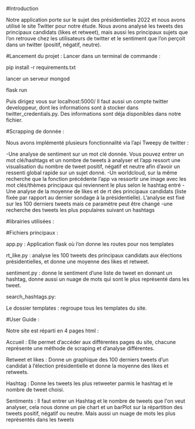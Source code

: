 #Introduction 

Notre application porte sur le sujet des présidentielles 2022 et nous avons utilisé le site Twitter pour notre étude. Nous avons analysé les tweets des principaux candidats (likes et retweet), mais aussi les principaux sujets que l’on retrouve chez les utilisateurs de twitter et le sentiment que l’on perçoit dans un twitter (positif, négatif, neutre).

#Lancement du projet :
Lancer dans un terminal de commande : 

pip install -r requirements.txt

lancer un serveur mongod

flask run

Puis dirigez vous sur localhost:5000/
Il faut aussi un compte twitter developpeur, dont les informations sont à stocker dans twitter_credentials.py. Des informations sont déja disponibles dans notre fichier.



#Scrapping de donnée :

Nous avons implémenté plusieurs fonctionnalité via l’api Tweepy de twitter :

-Une analyse de sentiment sur un mot clé donnée. Vous pouvez entrer un mot clé/hashtags et un nombre de tweets à analyser et l’app ressort une visualisation du nombre de tweet positif, négatif et neutre afin d’avoir un ressenti global rapide sur un sujet donné.
-Un worldcloud, sur la même recherche que la fonction précédente l’app va ressortir une image avec les mot clés/thèmes principaux qui reviennent le plus selon le hashtag entré
-Une analyse de la moyenne de likes et de rt des principaux candidats (liste fixée par rapport au dernier sondage à la présidentielle). L’analyse est fixé sur les 100 derniers tweets mais ce paramètre peut être changé
-une recherche des tweets les plus populaires suivant un hashtags

#librairies utilisées :





#Fichiers principaux : 

app.py : Application flask où l’on donne les routes pour nos templates 

rt_like.py : analyse les 100 tweets des principaux candidats aux élections présidentielles, et donne une moyenne des likes et retweet.

sentiment.py : donne le sentiment d’une liste de tweet en donnant un hashtag, donne aussi un nuage de mots qui sont le plus représenté dans les tweet.

search_hashtags.py: 

Le dossier templates : regroupe tous les templates du site.

#User Guide : 

Notre site est réparti en 4 pages html : 

Accueil : Elle permet d’accéder aux différentes pages du site, chacune représente une méthode de scraping et d’analyse différentes.

Retweet et likes : Donne un graphique des 100 derniers tweets d’un candidat à l’élection présidentielle et donne la moyenne des likes et retweets.

Hashtag : Donne les tweets les plus retweeter parmis le hashtag et le nombre de tweet choisi.

Sentiments : Il faut entrer un Hashtag et le nombre de tweets que l'on veut analyser, cela nous donne un pie chart et un barPlot sur la répartition des tweets positif, négatif ou neutre. Mais aussi un nuage de mots les plus représentés dans les tweets 
